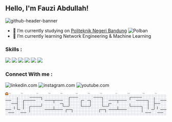 ## Hello, I'm Fauzi Abdullah!
<img width="2125" height="575" alt="github-header-banner" src="https://github.com/user-attachments/assets/d7a1a74c-761f-46a5-b7d8-60c6a9306f51" />

- 🔭 I’m currently studying on [Politeknik Negeri Bandung](https://www.instagram.com/politekniknegeribandung/) ![Polban](https://www.polban.ac.id/wp-content/uploads/2018/06/logo-polban-80.png)
- 🌱 I’m currently learning Network Engineering & Machine Learning

### Skills :
<img src="https://img.shields.io/badge/CISCO-1BA0D7?style=for-the-badge&logo=cisco&logoColor=white"/>
<img src="https://img.shields.io/badge/Huawei-FF0000?style=for-the-badge&logo=huawei&logoColor=white"/>
<img src="https://img.shields.io/badge/Python-FFD43B?style=for-the-badge&logo=python&logoColor=blue"/>
<img src="https://img.shields.io/badge/Arduino-00979D?style=for-the-badge&logo=Arduino&logoColor=white"/>
<img src="https://img.shields.io/badge/C-00599C?style=for-the-badge&logo=c&logoColor=white"/>
<img src="https://img.shields.io/badge/C%2B%2B-00599C?style=for-the-badge&logo=c%2B%2B&logoColor=white"/>

### Connect With me :
![linkedin.com](https://img.shields.io/badge/LinkedIn-0077B5?style=for-the-badge&logo=linkedin&logoColor=white) ![instagram.com](https://img.shields.io/badge/Instagram-E4405F?style=for-the-badge&logo=instagram&logoColor=white) ![youtube.com](https://img.shields.io/badge/YouTube-FF0000?style=for-the-badge&logo=youtube&logoColor=white)

<picture>
  <source media="(prefers-color-scheme: dark)" srcset="https://raw.githubusercontent.com/oeziesan/oeziesan/output/pacman-contribution-graph-dark.svg">
  <source media="(prefers-color-scheme: light)" srcset="https://raw.githubusercontent.com/oeziesan/oeziesan/output/pacman-contribution-graph.svg">
  <img alt="pacman contribution graph" src="https://raw.githubusercontent.com/oeziesan/oeziesan/output/pacman-contribution-graph.svg">
</picture>

###
